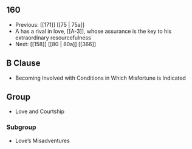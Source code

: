 ## 160
- Previous: [[171]] [[75 | 75a]] 
- A has a rival in love, [[A-3]], whose assurance is the key to his extraordinary resourcefulness
- Next: [[158]] [[80 | 80a]] [[366]] 

## B Clause
- Becoming Involved with Conditions in Which Misfortune is Indicated

## Group
- Love and Courtship

### Subgroup
- Love’s Misadventures

